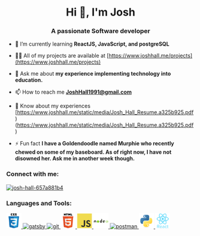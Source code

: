 <h1 align="center">Hi 👋, I'm Josh</h1>
<h3 align="center">A passionate Software developer</h3>

- 🌱 I’m currently learning **ReactJS, JavaScript, and postgreSQL**

- 👨‍💻 All of my projects are available at [https://www.joshhall.me/projects](https://www.joshhall.me/projects)

- 💬 Ask me about **my experience implementing technology into education.**

- 📫 How to reach me **JoshHall1991@gmail.com**

- 📄 Know about my experiences [https://www.joshhall.me/static/media/Josh_Hall_Resume.a325b925.pdf)(https://www.joshhall.me/static/media/Josh_Hall_Resume.a325b925.pdf)

- ⚡ Fun fact **I have a Goldendoodle named Murphie who recently chewed on some of my baseboard. As of right now, I have not disowned her. Ask me in another week though.**

<h3 align="left">Connect with me:</h3>
<p align="left">
<a href="https://linkedin.com/in/josh-hall-657a881b4" target="blank"><img align="center" src="https://cdn.jsdelivr.net/npm/simple-icons@3.0.1/icons/linkedin.svg" alt="josh-hall-657a881b4" height="30" width="40" /></a>
</p>

<h3 align="left">Languages and Tools:</h3>
<p align="left"> <a href="https://www.w3schools.com/css/" target="_blank"> <img src="https://raw.githubusercontent.com/devicons/devicon/master/icons/css3/css3-original-wordmark.svg" alt="css3" width="40" height="40"/> </a> <a href="https://www.gatsbyjs.com/" target="_blank"> <img src="https://www.vectorlogo.zone/logos/gatsbyjs/gatsbyjs-icon.svg" alt="gatsby" width="40" height="40"/> </a> <a href="https://git-scm.com/" target="_blank"> <img src="https://www.vectorlogo.zone/logos/git-scm/git-scm-icon.svg" alt="git" width="40" height="40"/> </a> <a href="https://www.w3.org/html/" target="_blank"> <img src="https://raw.githubusercontent.com/devicons/devicon/master/icons/html5/html5-original-wordmark.svg" alt="html5" width="40" height="40"/> </a> <a href="https://developer.mozilla.org/en-US/docs/Web/JavaScript" target="_blank"> <img src="https://raw.githubusercontent.com/devicons/devicon/master/icons/javascript/javascript-original.svg" alt="javascript" width="40" height="40"/> </a> <a href="https://nodejs.org" target="_blank"> <img src="https://raw.githubusercontent.com/devicons/devicon/master/icons/nodejs/nodejs-original-wordmark.svg" alt="nodejs" width="40" height="40"/> </a> <a href="https://postman.com" target="_blank"> <img src="https://www.vectorlogo.zone/logos/getpostman/getpostman-icon.svg" alt="postman" width="40" height="40"/> </a> <a href="https://www.python.org" target="_blank"> <img src="https://raw.githubusercontent.com/devicons/devicon/master/icons/python/python-original.svg" alt="python" width="40" height="40"/> </a> <a href="https://reactjs.org/" target="_blank"> <img src="https://raw.githubusercontent.com/devicons/devicon/master/icons/react/react-original-wordmark.svg" alt="react" width="40" height="40"/> </a> </p>
